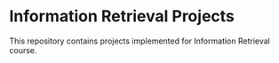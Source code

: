 # Information Retrieval Projects

This repository contains projects implemented for Information Retrieval course.
